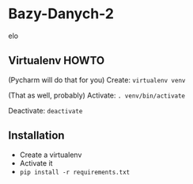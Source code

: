 # Bazy-Danych-2
elo

## Virtualenv HOWTO
(Pycharm will do that for you)
Create: `virtualenv venv` 

(That as well, probably)
Activate: `. venv/bin/activate`

Deactivate: `deactivate`

## Installation
* Create a virtualenv
* Activate it
* `pip install -r requirements.txt`

